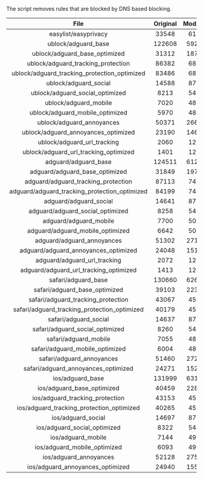 The script removes rules that are blocked by DNS based blocking.


| File | Original | Modified |
|:----:|:-----:|:-----:|
| easylist/easyprivacy | 33548 | 6173 |
| ublock/adguard_base | 122608 | 59231 |
| ublock/adguard_base_optimized | 31312 | 18781 |
| ublock/adguard_tracking_protection | 86382 | 6821 |
| ublock/adguard_tracking_protection_optimized | 83486 | 6821 |
| ublock/adguard_social | 14588 | 8720 |
| ublock/adguard_social_optimized | 8213 | 5409 |
| ublock/adguard_mobile | 7020 | 4833 |
| ublock/adguard_mobile_optimized | 5970 | 4833 |
| ublock/adguard_annoyances | 50371 | 26623 |
| ublock/adguard_annoyances_optimized | 23190 | 14614 |
| ublock/adguard_url_tracking | 2060 | 1219 |
| ublock/adguard_url_tracking_optimized | 1401 | 1219 |
| adguard/adguard_base | 124511 | 61233 |
| adguard/adguard_base_optimized | 31849 | 19771 |
| adguard/adguard_tracking_protection | 87113 | 7498 |
| adguard/adguard_tracking_protection_optimized | 84199 | 7498 |
| adguard/adguard_social | 14641 | 8764 |
| adguard/adguard_social_optimized | 8258 | 5449 |
| adguard/adguard_mobile | 7700 | 5018 |
| adguard/adguard_mobile_optimized | 6642 | 5018 |
| adguard/adguard_annoyances | 51302 | 27163 |
| adguard/adguard_annoyances_optimized | 24048 | 15143 |
| adguard/adguard_url_tracking | 2072 | 1229 |
| adguard/adguard_url_tracking_optimized | 1413 | 1229 |
| safari/adguard_base | 130660 | 62677 |
| safari/adguard_base_optimized | 39103 | 22346 |
| safari/adguard_tracking_protection | 43067 | 4582 |
| safari/adguard_tracking_protection_optimized | 40179 | 4582 |
| safari/adguard_social | 14637 | 8759 |
| safari/adguard_social_optimized | 8260 | 5447 |
| safari/adguard_mobile | 7055 | 4878 |
| safari/adguard_mobile_optimized | 6004 | 4878 |
| safari/adguard_annoyances | 51460 | 27231 |
| safari/adguard_annoyances_optimized | 24271 | 15226 |
| ios/adguard_base | 131999 | 63194 |
| ios/adguard_base_optimized | 40459 | 22871 |
| ios/adguard_tracking_protection | 43153 | 4590 |
| ios/adguard_tracking_protection_optimized | 40265 | 4590 |
| ios/adguard_social | 14697 | 8779 |
| ios/adguard_social_optimized | 8322 | 5468 |
| ios/adguard_mobile | 7144 | 4917 |
| ios/adguard_mobile_optimized | 6093 | 4917 |
| ios/adguard_annoyances | 52128 | 27564 |
| ios/adguard_annoyances_optimized | 24940 | 15558 |